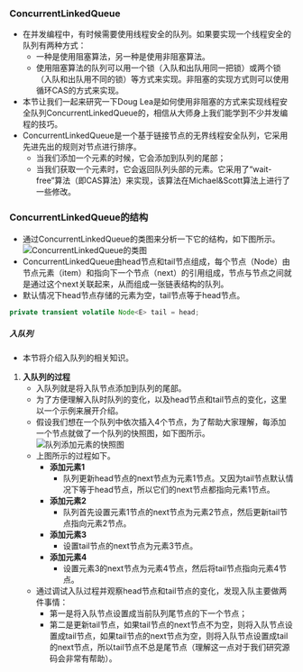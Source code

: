 ### ConcurrentLinkedQueue

- 在并发编程中，有时候需要使用线程安全的队列。如果要实现一个线程安全的队列有两种方式：
  - 一种是使用阻塞算法，另一种是使用非阻塞算法。
  - 使用阻塞算法的队列可以用一个锁（入队和出队用同一把锁）或两个锁（入队和出队用不同的锁）等方式来实现。非阻塞的实现方式则可以使用循环CAS的方式来实现。
- 本节让我们一起来研究一下Doug Lea是如何使用非阻塞的方式来实现线程安全队列ConcurrentLinkedQueue的，相信从大师身上我们能学到不少并发编程的技巧。
- ConcurrentLinkedQueue是一个基于链接节点的无界线程安全队列，它采用先进先出的规则对节点进行排序。
  - 当我们添加一个元素的时候，它会添加到队列的尾部；
  - 当我们获取一个元素时，它会返回队列头部的元素。它采用了“wait-free”算法（即CAS算法）来实现，该算法在Michael&Scott算法上进行了一些修改。

### ConcurrentLinkedQueue的结构

- 通过ConcurrentLinkedQueue的类图来分析一下它的结构，如下图所示。![ConcurrentLinkedQueue的类图](https://github.com/walmt/Java-Concurrent-Notes/blob/master/img/108.png?raw=true)
- ConcurrentLinkedQueue由head节点和tail节点组成，每个节点（Node）由节点元素（item）和指向下一个节点（next）的引用组成，节点与节点之间就是通过这个next关联起来，从而组成一张链表结构的队列。
- 默认情况下head节点存储的元素为空，tail节点等于head节点。

```Java
private transient volatile Node<E> tail = head;
```

##### 入队列

- 本节将介绍入队列的相关知识。

1. **入队列的过程**
   - 入队列就是将入队节点添加到队列的尾部。
   - 为了方便理解入队时队列的变化，以及head节点和tail节点的变化，这里以一个示例来展开介绍。
   - 假设我们想在一个队列中依次插入4个节点，为了帮助大家理解，每添加一个节点就做了一个队列的快照图，如下图所示。![队列添加元素的快照图](https://github.com/walmt/Java-Concurrent-Notes/blob/master/img/109.png?raw=true)
   - 上图所示的过程如下。
     - **添加元素1**
       - 队列更新head节点的next节点为元素1节点。又因为tail节点默认情况下等于head节点，所以它们的next节点都指向元素1节点。
     - **添加元素2**
       - 队列首先设置元素1节点的next节点为元素2节点，然后更新tail节点指向元素2节点。
     - **添加元素3**
       - 设置tail节点的next节点为元素3节点。
     - **添加元素4**
       - 设置元素3的next节点为元素4节点，然后将tail节点指向元素4节点。
   - 通过调试入队过程并观察head节点和tail节点的变化，发现入队主要做两件事情：
     - 第一是将入队节点设置成当前队列尾节点的下一个节点；
     - 第二是更新tail节点，如果tail节点的next节点不为空，则将入队节点设置成tail节点，如果tail节点的next节点为空，则将入队节点设置成tail的next节点，所以tail节点不总是尾节点（理解这一点对于我们研究源码会非常有帮助）。